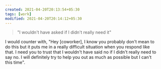 ```yaml
---
created: 2021-04-20T20:13:54+05:30
tags: [work]
modified: 2021-04-20T20:14:12+05:30
---
```


> "I wouldn't have asked if I didn't really need it"

I would counter with, "Hey [coworker], I know you probably don't mean to do this but it puts me in a really difficult situation when you respond like that. I need you to trust that I wouldn't have said no if I didn't really need to say no. I will definitely try to help you out as much as possible but I can't this time".
